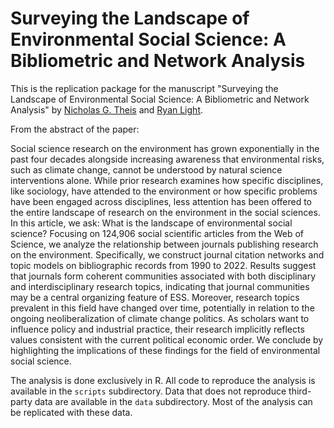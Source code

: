# Surveying the Landscape of Environmental Social Science: A Bibliometric and Network Analysis

This is the replication package for the manuscript "Surveying the Landscape of Environmental Social Science: A Bibliometric and Network Analysis" by [Nicholas G. Theis](https://cas.uoregon.edu/directory/sociology/all/ntheis) and [Ryan Light](https://ryanlight.netlify.app/). 

From the abstract of the paper:

Social science research on the environment has grown exponentially in the past four decades
alongside increasing awareness that environmental risks, such as climate change, cannot be
understood by natural science interventions alone. While prior research examines how specific
disciplines, like sociology, have attended to the environment or how specific problems have been
engaged across disciplines, less attention has been offered to the entire landscape of research on
the environment in the social sciences. In this article, we ask: What is the landscape of
environmental social science? Focusing on 124,906 social scientific articles from the Web of
Science, we analyze the relationship between journals publishing research on the environment.
Specifically, we construct journal citation networks and topic models on bibliographic records
from 1990 to 2022. Results suggest that journals form coherent communities associated with
both disciplinary and interdisciplinary research topics, indicating that journal communities may
be a central organizing feature of ESS. Moreover, research topics prevalent in this field have
changed over time, potentially in relation to the ongoing neoliberalization of climate change
politics. As scholars want to influence policy and industrial practice, their research implicitly
reflects values consistent with the current political economic order. We conclude by highlighting
the implications of these findings for the field of environmental social science.

The analysis is done exclusively in R. All code to reproduce the analysis is available in the `scripts` subdirectory. Data that does not reproduce third-party data are available in the `data` subdirectory. Most of the analysis can be replicated with these data. 
